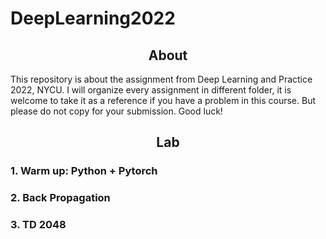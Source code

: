 # DeepLearning2022

## <div align="center">About</div>
This repository is about the assignment from Deep Learning and Practice 2022, NYCU. I will organize every assignment in different folder, it is welcome to take it as a reference if you have a problem in this course. But please do not copy for your submission. Good luck!

## <div align="center">Lab</div>

### 1. Warm up: Python + Pytorch
### 2. Back Propagation
### 3. TD 2048

